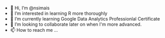 - 👋 Hi, I’m @nsimais
- 👀 I’m interested in learning R more thoroughly
- 🌱 I’m currently learning Google Data Analytics Professionlal Certificate
- 💞️ I’m looking to collaborate later on when I'm more advanced.
- 📫 How to reach me ...

<!---
nsimais/nsimais is a ✨ special ✨ repository because its `README.md` (this file) appears on your GitHub profile.
You can click the Preview link to take a look at your changes.
--->
